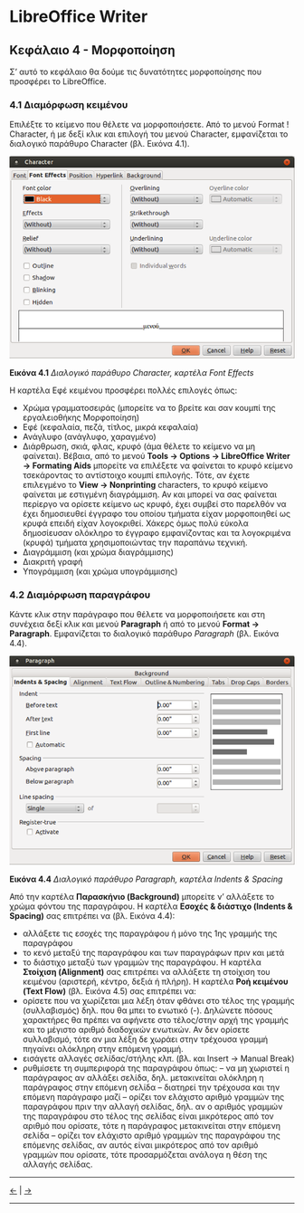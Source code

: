 # LibreOffice Writer

## Κεφάλαιο 4 - Μορφοποίηση

Σ’ αυτό το κεφάλαιο θα δούμε τις δυνατότητες μορφοποίησης που προσφέρει το LibreOffice.

### 4.1 Διαμόρφωση κειμένου

Επιλέξτε το κείμενο που θέλετε να μορφοποιήσετε. Από το μενού Format ! Character, ή με δεξί κλικ και επιλογή του μενού Character, εμφανίζεται το διαλογικό παράθυρο Character \(βλ. Εικόνα 4.1\).

![](assets/chap4/Fig1.png)

**Εικόνα 4.1** _Διαλογικό παράθυρο Character, καρτέλα Font Effects_	

Η καρτέλα Εφέ κειμένου προσφέρει πολλές επιλογές όπως:

* Χρώμα γραμματοσειράς \(μπορείτε να το βρείτε και σαν κουμπί της εργαλειοθήκης Μορφοποίηση\)
* Εφέ \(κεφαλαία, πεζά, τίτλος, μικρά κεφαλαία\)
* Ανάγλυφο \(ανάγλυφο, χαραγμένο\)
* Διάρθρωση, σκιά, φλας, κρυφό (άμα θέλετε το κείμενο να μη φαίνεται). Βέβαια, από το μενού **Tools → Options → LibreOffice Writer → Formating Aids** μπορείτε να επιλέξετε να φαίνεται το κρυφό κείμενο τσεκάροντας το αντίστοιχο κουμπί επιλογής. Τότε, αν έχετε επιλεγμένο το **View → Nonprinting** characters, το κρυφό κείμενο φαίνεται με εστιγμένη διαγράμμιση. Αν και μπορεί να σας φαίνεται περίεργο να ορίσετε κείμενο ως κρυφό, έχει συμβεί στο παρελθόν να έχει δημοσιευθεί έγγραφο του οποίου τμήματα είχαν μορφοποιηθεί ως κρυφά επειδή είχαν λογοκριθεί. Χάκερς όμως πολύ εύκολα δημοσίευσαν ολόκληρο το έγγραφο εμφανίζοντας και τα λογοκριμένα (κρυφά) τμήματα χρησιμοποιώντας την παραπάνω τεχνική.
* Διαγράμμιση (και χρώμα διαγράμμισης)
* Διακριτή γραφή
* Υπογράμμιση (και χρώμα υπογράμμισης)

### 4.2 Διαμόρφωση παραγράφου

Κάντε κλικ στην παράγραφο που θέλετε να μορφοποιήσετε και στη συνέχεια δεξί κλικ και μενού **Paragraph** ή από το μενού **Format → Paragraph**. Εμφανίζεται το διαλογικό παράθυρο _Paragraph_ (βλ. Εικόνα 4.4).

![](assets/chap4/Fig4.png)

**Εικόνα 4.4** _Διαλογικό παράθυρο Paragraph, καρτέλα Indents & Spacing_

Από την καρτέλα **Παρασκήνιο (Background)** μπορείτε ν’ αλλάξετε το χρώμα φόντου της παραγράφου.
H καρτέλα **Εσοχές & διάστιχο (Indents & Spacing)** σας επιτρέπει να (βλ. Εικόνα 4.4):
* αλλάξετε τις εσοχές της παραγράφου ή μόνο της 1ης γραμμής της παραγράφου
* το κενό μεταξύ της παραγράφου και των παραγράφων πριν και μετά 
* το διάστιχο μεταξύ των γραμμών της παραγράφου.
Η καρτέλα **Στοίχιση (Alignment)** σας επιτρέπει να αλλάξετε τη στοίχιση του κειμένου (αριστερή, κέντρο, δεξιά ή πλήρη).
Η καρτέλα **Ροή κειμένου (Text Flow)** (βλ. Εικόνα 4.5) σας επιτρέπει να:
* ορίσετε που να χωρίζεται μια λέξη όταν φθάνει στο τέλος της γραμμής (συλλαβισμός) δηλ. που θα μπει το ενωτικό (-). Δηλώνετε πόσους χαρακτήρες θα πρέπει να αφήνετε στο τέλος/στην αρχή της γραμμής και το μέγιστο αριθμό διαδοχικών ενωτικών. Αν δεν ορίσετε συλλαβισμό, τότε αν μια λέξη δε χωράει στην τρέχουσα γραμμή πηγαίνει ολόκληρη στην επόμενη γραμμή.
* εισάγετε αλλαγές σελίδας/στήλης κλπ. (βλ. και Insert → Manual Break)
* ρυθμίσετε τη συμπεριφορά της παραγράφου όπως:
  – να μη χωριστεί η παράγραφος αν αλλάξει σελίδα, δηλ. μετακινείται ολόκληρη η παράγραφος στην επόμενη σελίδα
  – διατηρεί την τρέχουσα και την επόμενη παράγραφο μαζί
  – ορίζει τον ελάχιστο αριθμό γραμμών της παραγράφου πριν την αλλαγή σελίδας, δηλ. αν ο αριθμός γραμμών της παραγράφου στο τέλος της σελίδας είναι μικρότερος από τον αριθμό που ορίσατε, τότε η παράγραφος μετακινείται στην επόμενη σελίδα
  – ορίζει τον ελάχιστο αριθμό γραμμών της παραγράφου της επόμενης σελίδας, αν αυτός είναι μικρότερος από τον αριθμό γραμμών που ορίσατε, τότε προσαρμόζεται ανάλογα η θέση της αλλαγής σελίδας.

---

[<-](LibreOfficeWriter_chap3.md) | [->](LibreOfficeWriter_chap5.md)

---